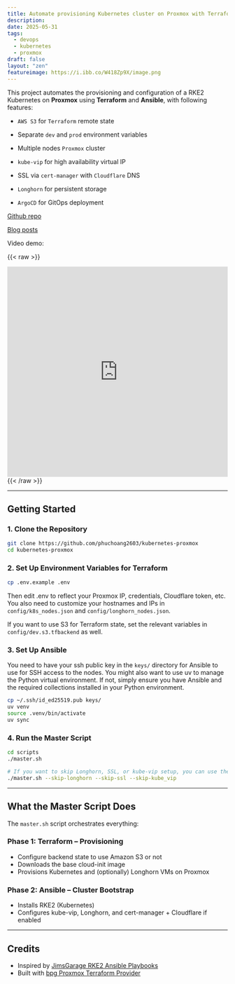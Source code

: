 ```yaml
---
title: Automate provisioning Kubernetes cluster on Proxmox with Terraform + Ansible
description:
date: 2025-05-31
tags:
  - devops
  - kubernetes
  - proxmox
draft: false
layout: "zen"
featureimage: https://i.ibb.co/W418Zp9X/image.png
---
```


This project automates the provisioning and configuration of a RKE2 Kubernetes on **Proxmox** using **Terraform** and **Ansible**, with following features:

- `AWS S3` for `Terraform` remote state
- Separate `dev` and `prod` environment variables
- Multiple nodes `Proxmox` cluster

- `kube-vip` for high availability virtual IP
- SSL via `cert-manager` with `Cloudflare` DNS
- `Longhorn` for persistent storage
- `ArgoCD` for GitOps deployment


[Github repo](https://github.com/phuchoang2603/kubernetes-proxmox)

[Blog posts](https://phuchoang.sbs/posts/terraform-ansible-proxmox-k8s)

Video demo:

{{< raw >}}
  <div>
<iframe width="100%" height="480" src="https://www.youtube.com/embed/Ao6IPSmUFcE?si=c1xDt3n8Lts9KPGo" title="YouTube video player" frameborder="0" allow="accelerometer; autoplay; clipboard-write; encrypted-media; gyroscope; picture-in-picture; web-share" referrerpolicy="strict-origin-when-cross-origin" allowfullscreen></iframe>
  </div>
{{< /raw >}}

---

## Getting Started

### 1. Clone the Repository

```bash
git clone https://github.com/phuchoang2603/kubernetes-proxmox
cd kubernetes-proxmox
```

### 2. Set Up Environment Variables for Terraform

```bash
cp .env.example .env
```

Then edit .env to reflect your Proxmox IP, credentials, Cloudflare token, etc. You also need to customize your hostnames and IPs in `config/k8s_nodes.json` and `config/longhorn_nodes.json`.

If you want to use S3 for Terraform state, set the relevant variables in `config/dev.s3.tfbackend` as well.

### 3. Set Up Ansible

You need to have your ssh public key in the `keys/` directory for Ansible to use for SSH access to the nodes. You might also want to use uv to manage the Python virtual environment. If not, simply ensure you have Ansible and the required collections installed in your Python environment.

```bash
cp ~/.ssh/id_ed25519.pub keys/
uv venv
source .venv/bin/activate
uv sync
```

### 4. Run the Master Script

```bash
cd scripts
./master.sh

# If you want to skip Longhorn, SSL, or kube-vip setup, you can use the flags:
./master.sh --skip-longhorn --skip-ssl --skip-kube_vip
```

---

## What the Master Script Does

The `master.sh` script orchestrates everything:

### Phase 1: Terraform – Provisioning

- Configure backend state to use Amazon S3 or not
- Downloads the base cloud-init image
- Provisions Kubernetes and (optionally) Longhorn VMs on Proxmox

### Phase 2: Ansible – Cluster Bootstrap

- Installs RKE2 (Kubernetes)
- Configures kube-vip, Longhorn, and cert-manager + Cloudflare if enabled

---

## Credits

- Inspired by [JimsGarage RKE2 Ansible Playbooks](https://github.com/JamesTurland/JimsGarage)
- Built with [bpg Proxmox Terraform Provider](https://registry.terraform.io/providers/bpg/proxmox/latest)